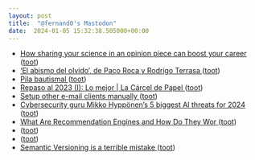 ```yaml
---
layout: post
title:  "@fernand0's Mastodon"
date:  2024-01-05 15:32:38.505000+00:00
---
```

*  [How sharing your science in an opinion piece can boost your career ](https://www.nature.com/articles/d41586-023-04091-) ([toot](https://mastodon.social/@fernand0/111704064557307705))
*  [‘El abismo del olvido’, de Paco Roca y Rodrigo Terrasa ](https://comicparatodos.wordpress.com/2024/01/02/el-abismo-del-olvido-de-paco-roca-y-rodrigo-terrasa) ([toot](https://mastodon.social/@fernand0/111703421427631148))
*  [Pila bautismal ](https://www.flickr.com/photos/fernand0/53419813911) ([toot](https://mastodon.social/@fernand0/111703189172810558))
*  [Repaso al 2023 (I): Lo mejor \| La Cárcel de Papel ](https://www.lacarceldepapel.com/2024/01/02/22291) ([toot](https://mastodon.social/@fernand0/111703101730845394))
*  [Setup other e-mail clients manually ](https://kb.mailbox.org/en/private/faq-article/setup-other-e-mail-clients-manuall) ([toot](https://mastodon.social/@fernand0/111702852911918695))
*  [Cybersecurity guru Mikko Hyppönen’s 5 biggest AI threats for 2024 ](https://thenextweb.com/news/mikko-hypponen-5-biggest-ai-cybersecurity-threats-202) ([toot](https://mastodon.social/@fernand0/111702559711128203))
*  [What Are Recommendation Engines and How Do They Wor ](https://thedatascientist.com/what-are-recommendation-engines-and-how-do-they-work-in-laymans-terms) ([toot](https://mastodon.social/@fernand0/111700996849349807))
*  [ ](https://social.aguilera.soy/users/jorge) ([toot](https://mastodon.social/@fernand0/111699270885104239))
*  [ ](https://taquiones.net/social/victor) ([toot](https://mastodon.social/@fernand0/111699269212039281))
*  [Semantic Versioning is a terrible mistake ](https://reprog.wordpress.com/2023/12/27/semantic-versioning-is-a-terrible-mistake) ([toot](https://mastodon.social/@fernand0/111699057333501008))
